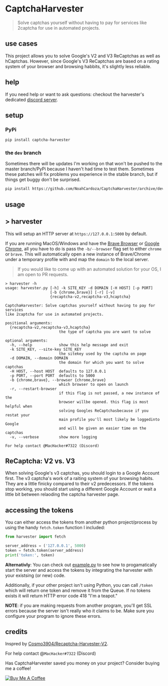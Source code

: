 # CaptchaHarvester

> Solve captchas yourself without having to pay for services like 2captcha for use in automated projects.

## use cases

This project allows you to solve Google's V2 and V3 ReCaptchas as well as
hCaptchas. However, since Google's V3 ReCaptchas are based on a rating
system of your browser and browsing habbits, it's slightly less reliable.

## help

If you need help or want to ask questions: checkout the harvester's dedicated [discord server](https://discord.gg/AAQrkhR).

## setup

### PyPi

```bash
pip install captcha-harvester
```

### the `dev` branch

Sometimes there will be updates I'm working on that won't be pushed to the master branch/PyPi
because I haven't had time to test them. Sometimes these patches will fix problems you experience
in the stable branch, but if things get buggy don't be surprised.

```bash
pip install https://github.com/NoahCardoza/CaptchaHarvester/archive/dev.zip
```

## usage

## > harvester

This will setup an HTTP server at `https://127.0.0.1:5000` by default.

If you are running MacOS/Windows and have the [Brave Browser](https://brave.com/)
or [Google Chrome](https://www.google.com/chrome/), all you have to do is pass
the `-b/--browser` flag set to either `chrome` or `brave`. This will automatically open
a new instance of Brave/Chrome under a temporary profile with and map the `domain` to the
local server.

> If you would like to come up with an automated solution for your OS, I am open to PR requests.

```text
> harvester -h
usage: harvester.py [-h] -k SITE_KEY -d DOMAIN [-H HOST] [-p PORT]
                    [-b {chrome,brave}] [-r] [-v]
                    {recaptcha-v2,recaptcha-v3,hcaptcha}

CaptchaHarvester: Solve captchas yourself without having to pay for services
like 2captcha for use in automated projects.

positional arguments:
  {recaptcha-v2,recaptcha-v3,hcaptcha}
                        the type of captcha you are want to solve

optional arguments:
  -h, --help            show this help message and exit
  -k SITE_KEY, --site-key SITE_KEY
                        the sitekey used by the captcha on page
  -d DOMAIN, --domain DOMAIN
                        the domain for which you want to solve captchas
  -H HOST, --host HOST  defaults to 127.0.0.1
  -p PORT, --port PORT  defaults to 5000
  -b {chrome,brave}, --browser {chrome,brave}
                        which browser to open on launch
  -r, --restart-browser
                        if this flag is not passed, a new instance of the
                        browser willbe opened. this flag is most helpful when
                        solving Googles ReCaptchasbecause if you restat your
                        main profile you'll most likely be loggedinto Google
                        and will be given an easier time on the captchas
  -v, --verbose         show more logging

For help contact @MacHacker#7322 (Discord)
```

## ReCaptcha: V2 vs. V3

When solving Google's v3 captchas, you should login to a Google Account first. The v3 captcha's
work of a raiting system of your browsing habits. They are a little finicky compared to their v2
predecessors. If the tokens stop working, you should start using a different Google Account or
wait a little bit between relaoding the captcha harvester page.

## accessing the tokens

You can either access the tokens from another python project/process by using the
handy `fetch.token` function I included:

```python
from harvester import fetch

server_address = ('127.0.0.1', 5000)
token = fetch.token(server_address)
print('token:', token)
```

**Alternativly**:
You can check out [example.py](example.py) to see how to progamatically
start the server and access the tokens by integrating the harvester with
your existsing (or new) code.

Additionally, if your other project isn't using Python, you can call `/token` which
will return one token and remove it from the Queue. If no tokens exists it will return
HTTP error code 418 "I'm a teapot."

**NOTE**: if you are making requests from another program, you'll get SSL errors
because the server isn't really who it claims to be. Make sure you configure your
program to ignore these errors.

## credits

Inspred by [Cosmo3904/Recaptcha-Harvester-V2](https://github.com/Cosmo3904/Recaptcha-Harvester-V2).

For help contact @`MacHacker#7322` (Discord)

Has CaptchaHarvester saved you money on your project? Consider buying me a coffee!

[![Buy Me A Coffee](https://www.buymeacoffee.com/assets/img/custom_images/orange_img.png)](https://www.buymeacoffee.com/noahcardoza)

